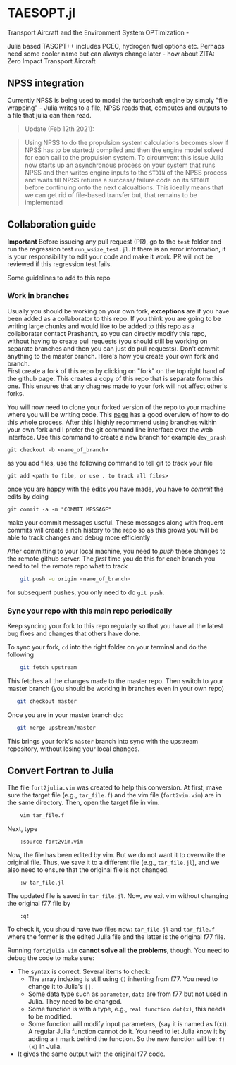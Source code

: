 # TAESOPT.jl

Transport Aircraft and the Environment System OPTimization - 

Julia based TASOPT++ includes PCEC, hydrogen fuel options etc. Perhaps need some cooler name but can always change later - how about ZITA: Zero Impact Transport Aircraft

## NPSS integration

Currently NPSS is being used to model the turboshaft engine by simply "file wrapping" - Julia writes to a file, NPSS reads that, computes and outputs to a file that julia can then read.

> Update (Feb 12th 2021):

> Using NPSS to do the propulsion system calculations becomes slow if NPSS has to be started/ compiled and then the engine model solved for each call to the propulsion system. 
> To circumvent this issue Julia now starts up an asynchronous process on your system that runs NPSS and then writes engine inputs to the `STDIN` of the NPSS process and waits till NPSS returns a success/ failure code on its `STDOUT` before continuing onto the next calcualtions. 
> This ideally means that we can get rid of file-based transfer but, that remains to be implemented


## Collaboration guide

**Important**
Before issueing any pull request (PR), go to the `test` folder and run the regression test `run_wsize_test.jl`.
If there is an error information, it is your responsibility to edit your code and make it work.
PR will not be reviewed if this regression test fails.

Some guidelines to add to this repo

### Work in branches

Usually you should be working on your own fork, **exceptions** are if you have been added as a collaborator to this repo. If you think you are going to be writing large chunks and would like to be added to this repo as a collaborater contact Prashanth, so you can directly modify this repo, without having to create pull requests (you should still be working on separate branches and then you can just do pull requests).
Don't commit anything to the master branch. Here's how you create your own fork and branch.  
First create a fork of this repo by clicking on "fork" on the top right hand of the github page. This creates a copy of this repo that is separate form this one. This ensures that any chagnes made to your fork will not affect other's forks.

You will now need to clone your forked version of the repo to your machine where you will be writing code. This [page](https://help.github.com/en/github/getting-started-with-github/fork-a-repo) has a good overview of how to do this whole process.
After this I highly recommend using branches within your own fork and I prefer the git command line interface over the web interface.
Use this command to create a new branch for example `dev_prash`

    git checkout -b <name_of_branch>

as you add files, use the following command to tell git to track your file

    git add <path to file, or use . to track all files>

once you are happy with the edits you have made, you have to *commit* the edits by doing

    git commit -a -m "COMMIT MESSAGE"

make your commit messages useful. These messages along with frequent commits will create a rich history to the repo so as this grows you will be able to track changes and debug more efficiently

After committing to your local machine, you need to *push* these changes to the remote github server. The _first_ time you do this for each branch you need to tell the remote repo what to track
```bash
    git push -u origin <name_of_branch>
```
for subsequent pushes, you only need to do `git push`.

### Sync your repo with this main repo periodically

Keep syncing your fork to this repo regularly so that you have all the latest bug fixes and changes that others have done. 

To sync your fork, `cd` into the right folder on your terminal and do the following
```bash
    git fetch upstream
```
This fetches all the changes made to the master repo. Then switch to your master branch (you should be working in branches even in your own repo)
```bash
   git checkout master
```
Once you are in your master branch do:
```bash
   git merge upstream/master
```
This brings your fork's `master` branch into sync with the upstream repository, without losing your local changes.

## Convert Fortran to Julia

The file `fort2julia.vim` was created to help this conversion. 
At first, make sure the target file (e.g., `tar_file.f`) and the vim file (`fort2vim.vim`) are in the same directory.
Then, open the target file in vim.
```bash
    vim tar_file.f
```
Next, type
```
    :source fort2vim.vim
```
Now, the file has been edited by vim. 
But we do not want it to overwrite the original file.
Thus, we save it to a different file (e.g., `tar_file.jl`), and we also need to ensure that the original file is not changed.
```
    :w tar_file.jl
```
The updated file is saved in `tar_file.jl`.
Now, we exit vim without changing the original f77 file by
```
    :q!
```

To check it, you should have two files now: `tar_file.jl` and `tar_file.f` where the former is the edited Julia file and the latter is the original f77 file.

Running `fort2julia.vim` **cannot solve all the problems**, though.
You need to debug the code to make sure: 
* The syntax is correct. Several items to check:
  * The array indexing is still using `()` inherting from f77. You need to change it to Julia's `[]`.
  * Some data type such as `parameter`, `data` are from f77 but not used in Julia. They need to be changed.
  * Some function is with a type, e.g., `real function dot(x)`, this needs to be modified.
  * Some function will modify input parameters, (say it is named as f(x)). 
    A regular Julia function cannot do it. 
    You need to let Julia know it by adding a `!` mark behind the function. 
    So the new function will be: `f!(x)` in Julia.
* It gives the same output with the original f77 code. 
